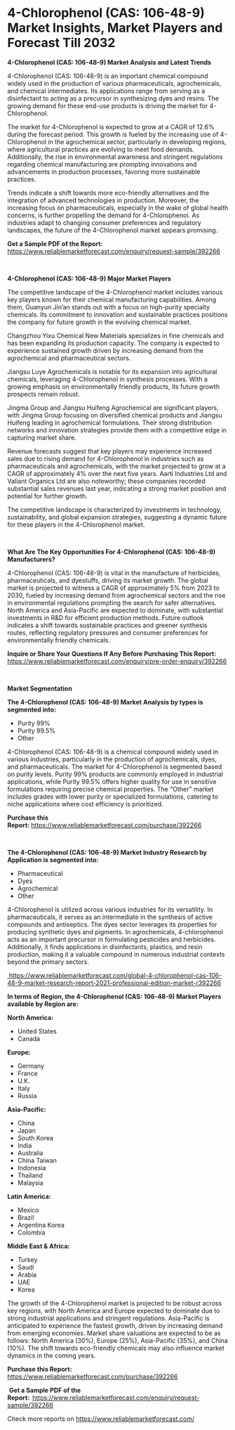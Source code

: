 <p><h1>4-Chlorophenol (CAS: 106-48-9) Market Insights, Market Players and Forecast Till 2032</h1></p><p><strong>4-Chlorophenol (CAS: 106-48-9) Market Analysis and Latest Trends</strong></p>
<p><p>4-Chlorophenol (CAS: 106-48-9) is an important chemical compound widely used in the production of various pharmaceuticals, agrochemicals, and chemical intermediates. Its applications range from serving as a disinfectant to acting as a precursor in synthesizing dyes and resins. The growing demand for these end-use products is driving the market for 4-Chlorophenol.</p><p>The market for 4-Chlorophenol is expected to grow at a CAGR of 12.6% during the forecast period. This growth is fueled by the increasing use of 4-Chlorophenol in the agrochemical sector, particularly in developing regions, where agricultural practices are evolving to meet food demands. Additionally, the rise in environmental awareness and stringent regulations regarding chemical manufacturing are prompting innovations and advancements in production processes, favoring more sustainable practices.</p><p>Trends indicate a shift towards more eco-friendly alternatives and the integration of advanced technologies in production. Moreover, the increasing focus on pharmaceuticals, especially in the wake of global health concerns, is further propelling the demand for 4-Chlorophenol. As industries adapt to changing consumer preferences and regulatory landscapes, the future of the 4-Chlorophenol market appears promising.</p></p>
<p><strong>Get a Sample PDF of the Report:&nbsp;</strong> <a href="https://www.reliablemarketforecast.com/enquiry/request-sample/392266?utm_campaign=3203&utm_medium=2&utm_source=Github&utm_content=ia&utm_term=29032025&utm_id=4-chlorophenol-cas-106-48-9">https://www.reliablemarketforecast.com/enquiry/request-sample/392266</a></p>
<p>&nbsp;</p>
<p><strong>4-Chlorophenol (CAS: 106-48-9) Major Market Players</strong></p>
<p><p>The competitive landscape of the 4-Chlorophenol market includes various key players known for their chemical manufacturing capabilities. Among them, Guanyun Jin’an stands out with a focus on high-purity specialty chemicals. Its commitment to innovation and sustainable practices positions the company for future growth in the evolving chemical market.</p><p>Changzhou Yixu Chemical New Materials specializes in fine chemicals and has been expanding its production capacity. The company is expected to experience sustained growth driven by increasing demand from the agrochemical and pharmaceutical sectors.</p><p>Jiangsu Luye Agrochemicals is notable for its expansion into agricultural chemicals, leveraging 4-Chlorophenol in synthesis processes. With a growing emphasis on environmentally friendly products, its future growth prospects remain robust.</p><p>Jingma Group and Jiangsu Huifeng Agrochemical are significant players, with Jingma Group focusing on diversified chemical products and Jiangsu Huifeng leading in agrochemical formulations. Their strong distribution networks and innovation strategies provide them with a competitive edge in capturing market share.</p><p>Revenue forecasts suggest that key players may experience increased sales due to rising demand for 4-Chlorophenol in industries such as pharmaceuticals and agrochemicals, with the market projected to grow at a CAGR of approximately 4% over the next five years. Aarti Industries Ltd and Valiant Organics Ltd are also noteworthy; these companies recorded substantial sales revenues last year, indicating a strong market position and potential for further growth.</p><p>The competitive landscape is characterized by investments in technology, sustainability, and global expansion strategies, suggesting a dynamic future for these players in the 4-Chlorophenol market.</p></p>
<p>&nbsp;</p>
<p><strong>What Are The Key Opportunities For 4-Chlorophenol (CAS: 106-48-9) Manufacturers?</strong></p>
<p><p>4-Chlorophenol (CAS: 106-48-9) is vital in the manufacture of herbicides, pharmaceuticals, and dyestuffs, driving its market growth. The global market is projected to witness a CAGR of approximately 5% from 2023 to 2030, fueled by increasing demand from agrochemical sectors and the rise in environmental regulations prompting the search for safer alternatives. North America and Asia-Pacific are expected to dominate, with substantial investments in R&D for efficient production methods. Future outlook indicates a shift towards sustainable practices and greener synthesis routes, reflecting regulatory pressures and consumer preferences for environmentally friendly chemicals.</p></p>
<p><strong>Inquire or Share Your Questions If Any Before Purchasing This Report:</strong> <a href="https://www.reliablemarketforecast.com/enquiry/pre-order-enquiry/392266?utm_campaign=3203&utm_medium=2&utm_source=Github&utm_content=ia&utm_term=29032025&utm_id=4-chlorophenol-cas-106-48-9">https://www.reliablemarketforecast.com/enquiry/pre-order-enquiry/392266</a></p>
<p>&nbsp;</p>
<p><strong>Market Segmentation</strong></p>
<p><strong>The 4-Chlorophenol (CAS: 106-48-9) Market Analysis by types is segmented into:</strong></p>
<p><ul><li>Purity 99%</li><li>Purity 99.5%</li><li>Other</li></ul></p>
<p><p>4-Chlorophenol (CAS: 106-48-9) is a chemical compound widely used in various industries, particularly in the production of agrochemicals, dyes, and pharmaceuticals. The market for 4-Chlorophenol is segmented based on purity levels. Purity 99% products are commonly employed in industrial applications, while Purity 99.5% offers higher quality for use in sensitive formulations requiring precise chemical properties. The "Other" market includes grades with lower purity or specialized formulations, catering to niche applications where cost efficiency is prioritized.</p></p>
<p><strong>Purchase this Report:&nbsp;</strong><a href="https://www.reliablemarketforecast.com/purchase/392266?utm_campaign=3203&utm_medium=2&utm_source=Github&utm_content=ia&utm_term=29032025&utm_id=4-chlorophenol-cas-106-48-9">https://www.reliablemarketforecast.com/purchase/392266</a></p>
<p>&nbsp;</p>
<p><strong>The 4-Chlorophenol (CAS: 106-48-9) Market Industry Research by Application is segmented into:</strong></p>
<p><ul><li>Pharmaceutical</li><li>Dyes</li><li>Agrochemical</li><li>Other</li></ul></p>
<p><p>4-Chlorophenol is utilized across various industries for its versatility. In pharmaceuticals, it serves as an intermediate in the synthesis of active compounds and antiseptics. The dyes sector leverages its properties for producing synthetic dyes and pigments. In agrochemicals, 4-chlorophenol acts as an important precursor in formulating pesticides and herbicides. Additionally, it finds applications in disinfectants, plastics, and resin production, making it a valuable compound in numerous industrial contexts beyond the primary sectors.</p></p>
<p><a href="https://www.reliablemarketforecast.com/global-4-chlorophenol-cas-106-48-9-market-research-report-2021-professional-edition-market-r392266?utm_campaign=3203&utm_medium=2&utm_source=Github&utm_content=ia&utm_term=29032025&utm_id=4-chlorophenol-cas-106-48-9">&nbsp;https://www.reliablemarketforecast.com/global-4-chlorophenol-cas-106-48-9-market-research-report-2021-professional-edition-market-r392266</a></p>
<p><strong>In terms of Region, the 4-Chlorophenol (CAS: 106-48-9) Market Players available by Region are:</strong></p>
<p>
    <p> <strong> North America: </strong>
        <ul>
            <li>United States</li>
            <li>Canada</li>
        </ul>
        </p> 
    <p> <strong> Europe: </strong>
        <ul>
            <li>Germany</li>
            <li>France</li>
            <li>U.K.</li>
            <li>Italy</li>
            <li>Russia</li>
        </ul>
        </p> 
    <p> <strong> Asia-Pacific: </strong>
        <ul>
            <li>China</li>
            <li>Japan</li>
            <li>South Korea</li>
            <li>India</li>
            <li>Australia</li>
            <li>China Taiwan</li>
            <li>Indonesia</li>
            <li>Thailand</li>
            <li>Malaysia</li>
        </ul>
        </p> 
    <p> <strong> Latin America: </strong>
        <ul>
            <li>Mexico</li>
            <li>Brazil</li>
            <li>Argentina Korea</li>
            <li>Colombia</li>
        </ul>
        </p> 
    <p> <strong> Middle East & Africa: </strong>
        <ul>
            <li>Turkey</li>
            <li>Saudi</li>
            <li>Arabia</li>
            <li>UAE</li>
            <li>Korea</li>
        </ul>
    </p>
    </p>
<p><p>The growth of the 4-Chlorophenol market is projected to be robust across key regions, with North America and Europe expected to dominate due to strong industrial applications and stringent regulations. Asia-Pacific is anticipated to experience the fastest growth, driven by increasing demand from emerging economies. Market share valuations are expected to be as follows: North America (30%), Europe (25%), Asia-Pacific (35%), and China (10%). The shift towards eco-friendly chemicals may also influence market dynamics in the coming years.</p></p>
<p><strong>Purchase this Report: </strong><a href="https://www.reliablemarketforecast.com/purchase/392266?utm_campaign=3203&utm_medium=2&utm_source=Github&utm_content=ia&utm_term=29032025&utm_id=4-chlorophenol-cas-106-48-9">https://www.reliablemarketforecast.com/purchase/392266</a></p>
<p>&nbsp;<strong>Get a Sample PDF of the Report:&nbsp;&nbsp;</strong><a href="https://www.reliablemarketforecast.com/enquiry/request-sample/392266?utm_campaign=3203&utm_medium=2&utm_source=Github&utm_content=ia&utm_term=29032025&utm_id=4-chlorophenol-cas-106-48-9">https://www.reliablemarketforecast.com/enquiry/request-sample/392266</a></p>
<p><strong></strong></p>
<p>Check more reports on <a href="https://www.reliablemarketforecast.com/?utm_campaign=3203&utm_medium=2&utm_source=Github&utm_content=ia&utm_term=29032025&utm_id=4-chlorophenol-cas-106-48-9">https://www.reliablemarketforecast.com/</a></p>